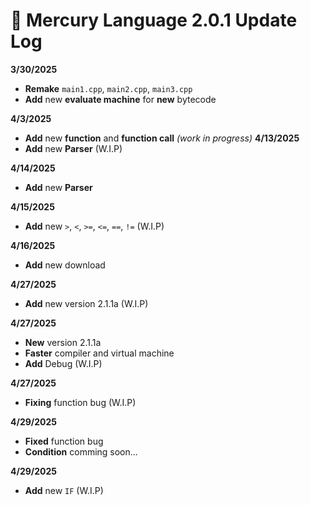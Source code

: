 # **📜 Mercury Language 2.0.1 Update Log**

**3/30/2025**

- **Remake** `main1.cpp`, `main2.cpp`, `main3.cpp`
- **Add** new **evaluate machine** for **new** bytecode

**4/3/2025**

- **Add** new **function** and **function call** _(work in progress)_
  **4/13/2025**
- **Add** new **Parser** (W.I.P)

**4/14/2025**
- **Add** new **Parser** 

**4/15/2025**
- **Add** new ``>``, ``<``, ``>=``, ``<=``, ``==``, ``!=`` (W.I.P)

**4/16/2025**
- **Add** new download

**4/27/2025**
- **Add** new version 2.1.1a (W.I.P)

**4/27/2025**
- **New** version 2.1.1a
- **Faster** compiler and virtual machine
- **Add** Debug (W.I.P)

**4/27/2025**
- **Fixing** function bug (W.I.P)

**4/29/2025**
- **Fixed** function bug
- **Condition** comming soon...
  
**4/29/2025**
- **Add** new ```IF``` (W.I.P)
